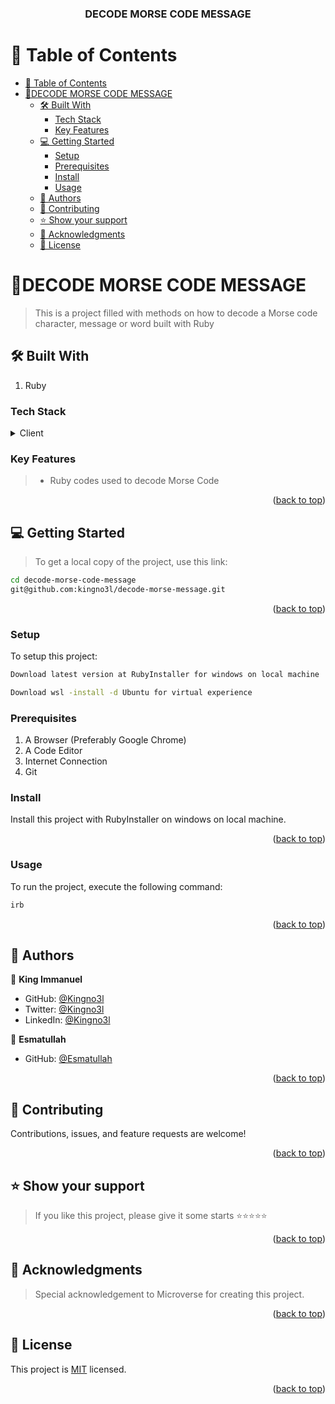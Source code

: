 <a name="readme-top"></a>

<div align="center">


<!-- MAIN HEADING -->

  <h3><b>DECODE MORSE CODE MESSAGE</b></h3>

</div>

<!-- TABLE OF CONTENTS -->

# 📗 Table of Contents

- [📗 Table of Contents](#-table-of-contents)
- [📖DECODE MORSE CODE MESSAGE ](#decode-morse-code-message-)
  - [🛠 Built With ](#-built-with-)
    - [Tech Stack ](#tech-stack-)
    - [Key Features ](#key-features-)
  - [💻 Getting Started ](#-getting-started-)
    - [Setup](#setup)
    - [Prerequisites](#prerequisites)
    - [Install](#install)
    - [Usage](#usage)
  - [👥 Authors ](#-authors-)
  - [🤝 Contributing ](#-contributing-)
  - [⭐️ Show your support ](#️-show-your-support-)
  - [🙏 Acknowledgments ](#-acknowledgments-)
  - [📝 License ](#-license-)

<!-- INTRO -->

# 📖DECODE MORSE CODE MESSAGE <a name="about-project"></a>

> This is a project filled with methods on how to decode a Morse code character, message or word built with Ruby
## 🛠 Built With <a name="built-with"></a>

1. Ruby
<!-- 2. CSS
3. JavaScript
4. Webpack -->

### Tech Stack <a name="tech-stack"></a>

<details>
  <summary>Client</summary>
  <ul>
    <li><a href="https://Ruby.org/">Ruby</a></li>
    <!-- <li><a href="https://www.w3.org/">CSS</a></li>
    <li><a href="https://www.javascript.com/">JavaScript</a></li>
    <li><a href="https://webpack.js.org/">Webpack</a></li> -->
  </ul>
</details>

<!-- Features -->

### Key Features <a name="key-features"></a>

> - Ruby codes used to decode Morse Code
<!-- > - Fetch details on details page
> - Outputs numeric data values. -->
  

<p align="right">(<a href="#readme-top">back to top</a>)</p>

<!-- ## 🚀 Live Demo <a name="live-demo"></a>

> Add a link to your deployed project.

<p align="right">(<a href="#readme-top">back to top</a>)</p> -->



<!-- GETTING STARTED -->

## 💻 Getting Started <a name="getting-started"></a>

> To get a local copy of the project, use this link:

```sh
cd decode-morse-code-message
git@github.com:kingno3l/decode-morse-message.git
```

<!-- SETUP -->

<p align="right">(<a href="#readme-top">back to top</a>)</p>

### Setup

To setup this project:

```sh
Download latest version at RubyInstaller for windows on local machine

Download wsl -install -d Ubuntu for virtual experience
```

### Prerequisites

1. A Browser (Preferably Google Chrome)
2. A Code Editor
3. Internet Connection
4. Git

<!-- INSTALL -->

### Install

Install this project with RubyInstaller on windows on local machine.

<p align="right">(<a href="#readme-top">back to top</a>)</p>

### Usage

To run the project, execute the following command:

```sh
irb
```


<!-- ### Run tests

To test the project, execute the following command:

```sh
npm run test
``` -->

<!-- ## 🚀 Live Demo <a name="live-demo"></a>

- [Live Demo Link]() -->

<p align="right">(<a href="#readme-top">back to top</a>)</p>

<!-- AUTHORS -->

## 👥 Authors <a name="authors"></a>

👤 **King Immanuel**

- GitHub: [@Kingno3l](https://github.com/kingno3l)
- Twitter: [@Kingno3l](https://twitter.com/kingno3l_)
- LinkedIn: [@Kingno3l](https://www.linkedin.com/in/kingno3l)

👤 **Esmatullah**

- GitHub: [@Esmatullah](https://github.com/Esmatullah12)

<!-- ## 🔭 Future Features <a name="future-features"></a>

- [ ] **Improve User Experience** -->

<p align="right">(<a href="#readme-top">back to top</a>)</p>

<!-- CONTRIBUTION -->

## 🤝 Contributing <a name="contributing"></a>

Contributions, issues, and feature requests are welcome!

<p align="right">(<a href="#readme-top">back to top</a>)</p>

<!--SUPPORT -->

## ⭐️ Show your support <a name="support"></a>

> If you like this project, please give it some starts ⭐️⭐️⭐️⭐️⭐️

<p align="right">(<a href="#readme-top">back to top</a>)</p>

<!-- ACKNOWLEDGEMENTS -->

## 🙏 Acknowledgments <a name="acknowledgements"></a>

> Special acknowledgement to  Microverse for creating this project.

<p align="right">(<a href="#readme-top">back to top</a>)</p>

<!-- LICENSE -->

## 📝 License <a name="license"></a>

This project is [MIT](/LICENSE) licensed.

<p align="right">(<a href="#readme-top">back to top</a>)</p>
